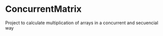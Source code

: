 # ConcurrentMatrix
Project to calculate multiplication of arrays in a concurrent and secuencial way
